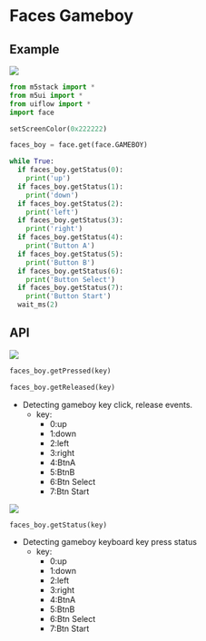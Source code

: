 # Faces Gameboy

## Example

<img class="blockly_svg" src="https://m5stack.oss-cn-shenzhen.aliyuncs.com/resource/docs/static/assets/img/uiflow/blockly/modules/face_gameboy/uiflow_block_faces_gameboy_example.svg">

```python
from m5stack import *
from m5ui import *
from uiflow import *
import face

setScreenColor(0x222222)

faces_boy = face.get(face.GAMEBOY)

while True:
  if faces_boy.getStatus(0):
    print('up')
  if faces_boy.getStatus(1):
    print('down')
  if faces_boy.getStatus(2):
    print('left')
  if faces_boy.getStatus(3):
    print('right')
  if faces_boy.getStatus(4):
    print('Button A')
  if faces_boy.getStatus(5):
    print('Button B')
  if faces_boy.getStatus(6):
    print('Button Select')
  if faces_boy.getStatus(7):
    print('Button Start')
  wait_ms(2)
```

## API

<img class="blockly_svg" src="https://m5stack.oss-cn-shenzhen.aliyuncs.com/resource/docs/static/assets/img/uiflow/blockly/modules/face_gameboy/uiflow_block_faces_gameboy_getPressed.svg">

```python
faces_boy.getPressed(key)
```

```python
faces_boy.getReleased(key)
```

- Detecting gameboy key click, release events.
  - key:
    - 0:up
    - 1:down
    - 2:left
    - 3:right
    - 4:BtnA
    - 5:BtnB
    - 6:Btn Select
    - 7:Btn Start


<img class="blockly_svg" src="https://m5stack.oss-cn-shenzhen.aliyuncs.com/resource/docs/static/assets/img/uiflow/blockly/modules/face_gameboy/uiflow_block_faces_gameboy_getStatus.svg">

```python
faces_boy.getStatus(key)
```

- Detecting gameboy keyboard key press status
  - key:
    - 0:up
    - 1:down
    - 2:left
    - 3:right
    - 4:BtnA
    - 5:BtnB
    - 6:Btn Select
    - 7:Btn Start


